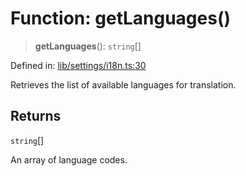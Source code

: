 # Function: getLanguages()

> **getLanguages**(): `string`[]

Defined in: [lib/settings/i18n.ts:30](https://github.com/aldesgroup/goaldn/blob/850e22fffd19501920628173674ada43cba9a29a/lib/settings/i18n.ts#L30)

Retrieves the list of available languages for translation.

## Returns

`string`[]

An array of language codes.
